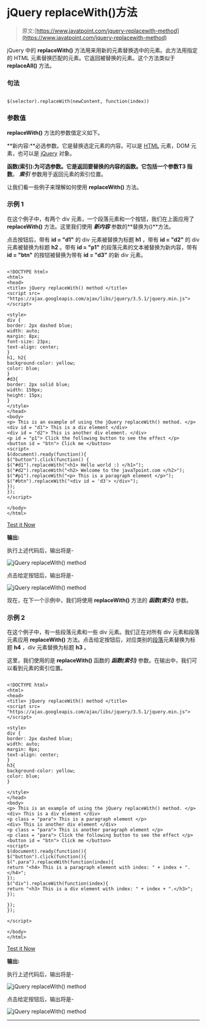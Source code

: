 # jQuery replaceWith()方法

> 原文:[https://www.javatpoint.com/jquery-replacewith-method](https://www.javatpoint.com/jquery-replacewith-method)

jQuery 中的 **replaceWith()** 方法用来用新的元素替换选中的元素。此方法用指定的 HTML 元素替换匹配的元素。它返回被替换的元素。这个方法类似于 **replaceAll()** 方法。

### 句法

```

$(selector).replaceWith(newContent, function(index))

```

### 参数值

**replaceWith()** 方法的参数值定义如下。

**新内容:**必选参数。它是替换选定元素的内容。可以是 [HTML](https://www.javatpoint.com/html-tutorial) 元素，DOM 元素，也可以是 [jQuery](https://www.javatpoint.com/jquery-tutorial) 对象。

**函数(索引):**为可选参数。它是返回要替换的内容的函数。它包括一个参数**T3 指数**。 ***索引*** 参数用于返回元素的索引位置。

让我们看一些例子来理解如何使用 **replaceWith()** 方法。

### 示例 1

在这个例子中，有两个 div 元素，一个段落元素和一个按钮，我们在上面应用了 **replaceWith()** 方法。这里我们使用 ***新内容*** 参数的**替换为()**方法。

点击按钮后，带有 **id = "d1"** 的 div 元素被替换为标题 **h1** ，带有 **id = "d2"** 的 div 元素被替换为标题 **h2** 。带有 **id = "p1"** 的段落元素的文本被替换为新内容，带有 **id = "btn"** 的按钮被替换为带有 **id = "d3"** 的新 div 元素。

```

<!DOCTYPE html>
<html>
<head>
<title> jQuery replaceWith() method </title>
<script src= "https://ajax.googleapis.com/ajax/libs/jquery/3.5.1/jquery.min.js"> </script>

<style>
div {
border: 2px dashed blue;
width: auto;
margin: 8px;
font-size: 23px;
text-align: center;
}
h1, h2{
background-color: yellow;
color: blue;
}
#d3{
border: 2px solid blue;
width: 150px;
height: 15px;
}
</style>
</head>
<body>
<p> This is an example of using the jQuery replaceWith() method. </p>
<div id = "d1"> This is a div element </div>
<div id = "d2"> This is another div element. </div>
<p id = "p1"> Click the following button to see the effect </p>
<button id = "btn"> Click me </button>
<script>
$(document).ready(function(){
$("button").click(function() {
$("#d1").replaceWith("<h1> Hello world :) </h1>");
$("#d2").replaceWith("<h2> Welcome to the javaTpoint.com </h2>");
$("#p1").replaceWith("<p> This is a paragraph element </p>");
$("#btn").replaceWith("<div id = 'd3'> </div>");
});
});
</script>

</body>
</html>

```

[Test it Now](https://www.javatpoint.com/oprweb/test.jsp?filename=jquery-replacewith-method1)

**输出:**

执行上述代码后，输出将是-

![jQuery replaceWith() method](img/de2d9e553f8dec29e0558a585660d3fe.png)

点击给定按钮后，输出将是-

![jQuery replaceWith() method](img/0fd6b36b33d2fa41f4b3c74baeb9867b.png)

现在，在下一个示例中，我们将使用 **replaceWith()** 方法的 ***函数(索引)*** 参数。

### 示例 2

在这个例子中，有一些段落元素和一些 div 元素。我们正在对所有 div 元素和段落元素应用 **replaceWith()** 方法。点击给定按钮后，对应类别的[段落](https://www.javatpoint.com/html-paragraph)元素替换为标题 **h4** ，div 元素替换为标题 **h3** 。

这里，我们使用的是 **replaceWith()** 函数的 ***函数(索引)*** 参数。在输出中，我们可以看到元素的索引位置。

```

<!DOCTYPE html>
<html>
<head>
<title> jQuery replaceWith() method </title>
<script src= "https://ajax.googleapis.com/ajax/libs/jquery/3.5.1/jquery.min.js"> </script>

<style>
div {
border: 2px dashed blue;
width: auto;
margin: 8px;
text-align: center;
}
h3{
background-color: yellow;
color: blue;
}

</style>
</head>
<body>
<p> This is an example of using the jQuery replaceWith() method. </p>
<div> This is a div element </div>
<p class = "para"> This is a paragraph element </p>
<div> This is another div element </div>
<p class = "para"> This is another paragraph element </p>
<p class = "para"> Click the following button to see the effect </p>
<button id = "btn"> Click me </button>
<script>
$(document).ready(function(){
$("button").click(function(){
$(".para").replaceWith(function(index){
return "<h4> This is a paragraph element with index: " + index + ".</h4>";
});
$("div").replaceWith(function(index){
return "<h3> This is a div element with index: " + index + ".</h3>";
});

});
});

</script>

</body>
</html>

```

[Test it Now](https://www.javatpoint.com/oprweb/test.jsp?filename=jquery-replacewith-method2)

**输出:**

执行上述代码后，输出将是-

![jQuery replaceWith() method](img/b8b83e36f0d7a01cce8e3012058ddf16.png)

点击给定按钮后，输出将是-

![jQuery replaceWith() method](img/f27fa8dcc60d291dca52d709edb04441.png)

* * *